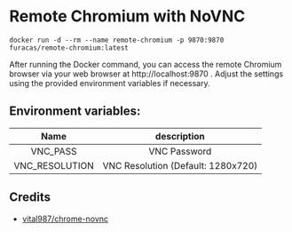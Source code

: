 # Remote Chromium with NoVNC

```
docker run -d --rm --name remote-chromium -p 9870:9870  furacas/remote-chromium:latest
```

After running the Docker command, you can access the remote Chromium browser via your web browser at http://localhost:9870 . Adjust the settings using the provided environment variables if necessary.

## Environment variables: 
|      Name      |                description                                     |
|:--------------:|:--------------------------------------------------------------:|
|    VNC_PASS    |               VNC Password                                     |
| VNC_RESOLUTION |               VNC Resolution (Default: 1280x720)               |

## Credits
- [vital987/chrome-novnc](https://github.com/vital987/chrome-novnc)

